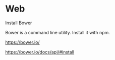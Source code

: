 # Web

Install Bower

Bower is a command line utility. Install it with npm.

https://bower.io/

https://bower.io/docs/api/#install

